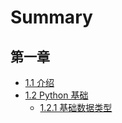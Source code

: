# Summary

## 第一章

* [1.1 介绍](README.md)
* [1.2 Python 基础](Basic-Python/README.md)
    * [1.2.1 基础数据类型](Basic-Python/datastructures.md)

